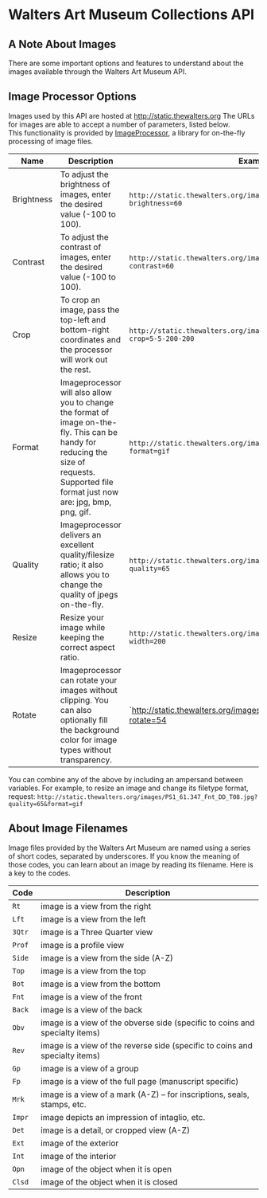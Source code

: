 Walters Art Museum Collections API 
================================================================================


## A Note About Images
There are some important options and features to understand about the images available through the Walters Art Museum API.


## Image Processor Options

Images used by this API are hosted at http://static.thewalters.org The URLs for images are able to accept a number of parameters, listed below.  
This functionality is provided by [ImageProcessor](https://github.com/JimBobSquarePants/ImageProcessor), a library for on-the-fly processing of image files. 

Name | Description | Example
-----|------|--------------
Brightness | To adjust the brightness of images, enter the desired value (-100 to 100). | `http://static.thewalters.org/images/PS1_61.347_Fnt_DD_T08.jpg?brightness=60`
Contrast | To adjust the contrast of images, enter the desired value (-100 to 100). | `http://static.thewalters.org/images/PS1_61.347_Fnt_DD_T08.jpg?contrast=60`
Crop | To crop an image, pass the top-left and bottom-right coordinates and the processor will work out the rest. | `http://static.thewalters.org/images/PS1_61.347_Fnt_DD_T08.jpg?crop=5-5-200-200`
Format | Imageprocessor will also allow you to change the format of image on-the-fly. This can be handy for reducing the size of requests. Supported file format just now are: jpg, bmp, png, gif. | `http://static.thewalters.org/images/PS1_61.347_Fnt_DD_T08.jpg?format=gif`
Quality | Imageprocessor delivers an excellent quality/filesize ratio; it also allows you to change the quality of jpegs on-the-fly. | `http://static.thewalters.org/images/PS1_61.347_Fnt_DD_T08.jpg?quality=65`
Resize | Resize your image while keeping the correct aspect ratio. | `http://static.thewalters.org/images/PS1_61.347_Fnt_DD_T08.jpg?width=200`
Rotate | Imageprocessor can rotate your images without clipping. You can also optionally fill the background color for image types without transparency. | `http://static.thewalters.org/images/PS1_61.347_Fnt_DD_T08.jpg?rotate=54|bgcolor-fff`

You can combine any of the above by including an ampersand between variables. For example, to resize an image and change its filetype format, request:  `http://static.thewalters.org/images/PS1_61.347_Fnt_DD_T08.jpg?quality=65&format=gif`


## About Image Filenames
Image files provided by the Walters Art Museum are named using a series of short codes, separated by underscores. If you know the meaning of those codes, you can learn about an image by reading its filename. Here is a key to the codes.

Code | Description
-----|--------------
`Rt` | image is a view from the right
`Lft` | image is a view from the left
`3Qtr` | image is a Three Quarter view
`Prof` | image is a profile view
`Side` | image is a view from the side (A-Z)
`Top` | image is a view from the top
`Bot` | image is a view from the bottom
`Fnt` | image is a view of the front
`Back` | image is a view of the back
`Obv` | image is a view of the obverse side (specific to coins and specialty items)
`Rev` | image is a view of the reverse side (specific to coins and specialty items)
`Gp` | image is a view of a group
`Fp` | image is a view of the full page (manuscript specific)
`Mrk` | image is a view of a mark (A-Z) – for inscriptions, seals, stamps, etc.
`Impr` | image depicts an impression of intaglio, etc.
`Det` | image is a detail, or cropped view (A-Z)
`Ext` | image of the exterior
`Int` | image of the interior
`Opn` | image of the object when it is open
`Clsd` | image of the object when it is closed

